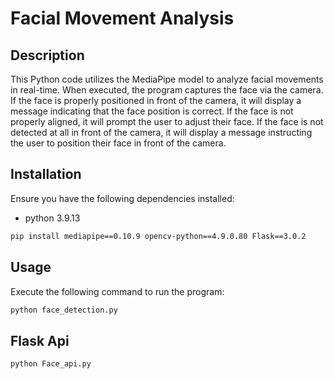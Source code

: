 # Facial Movement Analysis

## Description
This Python code utilizes the MediaPipe model to analyze facial movements in real-time. When executed, the program captures the face via the camera. If the face is properly positioned in front of the camera, it will display a message indicating that the face position is correct. If the face is not properly aligned, it will prompt the user to adjust their face. If the face is not detected at all in front of the camera, it will display a message instructing the user to position their face in front of the camera.

## Installation
Ensure you have the following dependencies installed:
- python 3.9.13
```bash
pip install mediapipe==0.10.9 opencv-python==4.9.0.80 Flask==3.0.2
```
## Usage
Execute the following command to run the program:
```bash
python face_detection.py
```
## Flask Api
```bash
python Face_api.py
```
